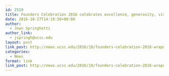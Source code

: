```yaml
---
id: 2519
title: Founders Celebration 2016 celebrates excellence, generosity, vision
date: 2016-10-27T14:19:50+00:00
author:
  - Joan Springhetti
author_link:
  - jspringh@ucsc.edu
layout: post
link_post: http://news.ucsc.edu/2016/10/founders-celebration-2016-wrapup-feature.html
categories:
  - News
format: link
link_post: http://news.ucsc.edu/2016/10/founders-celebration-2016-wrapup-feature.html
---
```

